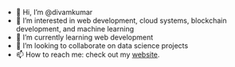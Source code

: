 - 👋 Hi, I’m @divamkumar
- 👀 I’m interested in web development, cloud systems, blockchain development, and machine learning
- 🌱 I’m currently learning web development
- 💞️ I’m looking to collaborate on data science projects
- 📫 How to reach me: check out my <a href="https://divamkumar.github.io/css-personal-site/">website</a>.

<!---
divamkumar/divamkumar is a ✨ special ✨ repository because its `README.md` (this file) appears on your GitHub profile.
You can click the Preview link to take a look at your changes.
--->

